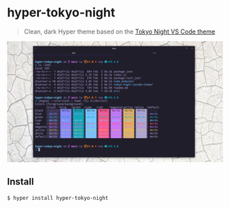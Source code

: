 # hyper-tokyo-night

> Clean, dark Hyper theme based on the [Tokyo Night VS Code theme](https://github.com/enkia/tokyo-night-vscode-theme)

![](screenshot.png)

## Install

```
$ hyper install hyper-tokyo-night
```
